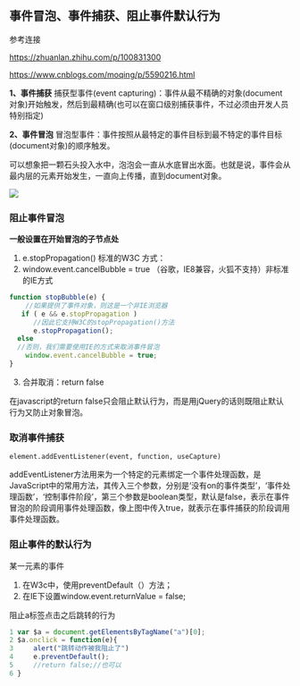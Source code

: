 ## 事件冒泡、事件捕获、阻止事件默认行为

参考连接

https://zhuanlan.zhihu.com/p/100831300

https://www.cnblogs.com/moqing/p/5590216.html

**1、事件捕获**
捕获型事件(event capturing)：事件从最不精确的对象(document 对象)开始触发，然后到最精确(也可以在窗口级别捕获事件，不过必须由开发人员特别指定)

**2、事件冒泡**
冒泡型事件：事件按照从最特定的事件目标到最不特定的事件目标(document对象)的顺序触发。

可以想象把一颗石头投入水中，泡泡会一直从水底冒出水面。也就是说，事件会从最内层的元素开始发生，一直向上传播，直到document对象。

![](https://img-blog.csdn.net/20160213232257842)





### 阻止事件冒泡

**一般设置在开始冒泡的子节点处**

1. e.stopPropagation() 标准的W3C 方式：
2. window.event.cancelBubble = true （谷歌，IE8兼容，火狐不支持）非标准的IE方式

```js
function stopBubble(e) {
    //如果提供了事件对象，则这是一个非IE浏览器
   if ( e && e.stopPropagation )
      //因此它支持W3C的stopPropagation()方法
      e.stopPropagation();
  else
  //否则，我们需要使用IE的方式来取消事件冒泡
    window.event.cancelBubble = true;
}
```

3. 合并取消：return false

在javascript的return false只会阻止默认行为，而是用jQuery的话则既阻止默认行为又防止对象冒泡。



### 取消事件捕获

```text
element.addEventListener(event, function, useCapture)
```

addEventListener方法用来为一个特定的元素绑定一个事件处理函数，是JavaScript中的常用方法，其传入三个参数，分别是‘没有on的事件类型’，‘事件处理函数’，‘控制事件阶段’，第三个参数是boolean类型，默认是false，表示在事件冒泡的阶段调用事件处理函数，像上图中传入true，就表示在事件捕获的阶段调用事件处理函数。



### 阻止事件的默认行为

某一元素的事件

1. 在W3c中，使用preventDefault（）方法；
2. 在IE下设置window.event.returnValue = false;

阻止a标签点击之后跳转的行为

```js
1 var $a = document.getElementsByTagName("a")[0];
2 $a.onclick = function(e){
3     alert("跳转动作被我阻止了")
4     e.preventDefault();
5     //return false;//也可以
6 }
```



